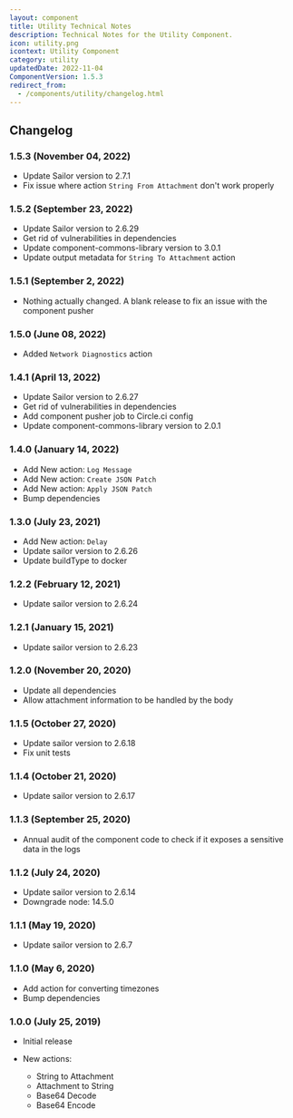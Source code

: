 ```yaml
---
layout: component
title: Utility Technical Notes
description: Technical Notes for the Utility Component.
icon: utility.png
icontext: Utility Component
category: utility
updatedDate: 2022-11-04
ComponentVersion: 1.5.3
redirect_from:
  - /components/utility/changelog.html
---
```


## Changelog

### 1.5.3 (November 04, 2022)

* Update Sailor version to 2.7.1
* Fix issue where action `String From Attachment` don't work properly

### 1.5.2 (September 23, 2022)

* Update Sailor version to 2.6.29
* Get rid of vulnerabilities in dependencies
* Update component-commons-library version to 3.0.1
* Update output metadata for `String To Attachment` action

### 1.5.1 (September 2, 2022)

* Nothing actually changed. A blank release to fix an issue with the component pusher

### 1.5.0 (June 08, 2022)

* Added `Network Diagnostics` action

### 1.4.1 (April 13, 2022)

* Update Sailor version to 2.6.27
* Get rid of vulnerabilities in dependencies
* Add component pusher job to Circle.ci config
* Update component-commons-library version to 2.0.1

### 1.4.0 (January 14, 2022)

* Add New action: `Log Message`
* Add New action: `Create JSON Patch`
* Add New action: `Apply JSON Patch`
* Bump dependencies

### 1.3.0 (July 23, 2021)

* Add New action: `Delay`
* Update sailor version to 2.6.26
* Update buildType to docker

### 1.2.2 (February 12, 2021)

* Update sailor version to 2.6.24

### 1.2.1 (January 15, 2021)

* Update sailor version to 2.6.23

### 1.2.0 (November 20, 2020)

* Update all dependencies
* Allow attachment information to be handled by the body

### 1.1.5 (October 27, 2020)

* Update sailor version to 2.6.18
* Fix unit tests

### 1.1.4 (October 21, 2020)

* Update sailor version to 2.6.17

### 1.1.3 (September 25, 2020)

* Annual audit of the component code to check if it exposes a sensitive data in the logs

### 1.1.2 (July 24, 2020)

* Update sailor version to 2.6.14
* Downgrade node: 14.5.0

### 1.1.1 (May 19, 2020)

* Update sailor version to 2.6.7

### 1.1.0 (May 6, 2020)

* Add action for converting timezones
* Bump dependencies

### 1.0.0 (July 25, 2019)

* Initial release

* New actions:

  - String to  Attachment
  - Attachment to String
  - Base64 Decode
  - Base64 Encode
